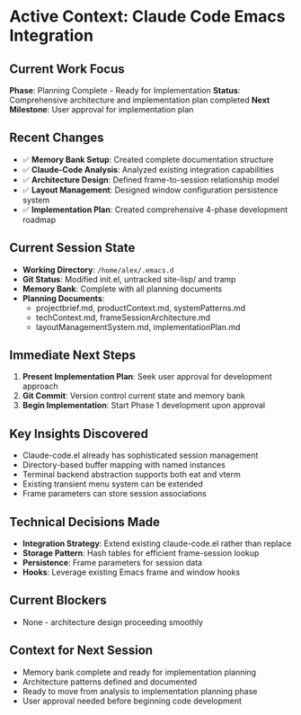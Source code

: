 # Active Context: Claude Code Emacs Integration

## Current Work Focus
**Phase**: Planning Complete - Ready for Implementation
**Status**: Comprehensive architecture and implementation plan completed
**Next Milestone**: User approval for implementation plan

## Recent Changes
- ✅ **Memory Bank Setup**: Created complete documentation structure
- ✅ **Claude-Code Analysis**: Analyzed existing integration capabilities
- ✅ **Architecture Design**: Defined frame-to-session relationship model
- ✅ **Layout Management**: Designed window configuration persistence system
- ✅ **Implementation Plan**: Created comprehensive 4-phase development roadmap

## Current Session State
- **Working Directory**: `/home/alex/.emacs.d`
- **Git Status**: Modified init.el, untracked site-lisp/ and tramp
- **Memory Bank**: Complete with all planning documents
- **Planning Documents**: 
  - projectbrief.md, productContext.md, systemPatterns.md
  - techContext.md, frameSessionArchitecture.md
  - layoutManagementSystem.md, implementationPlan.md

## Immediate Next Steps
1. **Present Implementation Plan**: Seek user approval for development approach
2. **Git Commit**: Version control current state and memory bank
3. **Begin Implementation**: Start Phase 1 development upon approval

## Key Insights Discovered
- Claude-code.el already has sophisticated session management
- Directory-based buffer mapping with named instances
- Terminal backend abstraction supports both eat and vterm
- Existing transient menu system can be extended
- Frame parameters can store session associations

## Technical Decisions Made
- **Integration Strategy**: Extend existing claude-code.el rather than replace
- **Storage Pattern**: Hash tables for efficient frame-session lookup
- **Persistence**: Frame parameters for session data
- **Hooks**: Leverage existing Emacs frame and window hooks

## Current Blockers
- None - architecture design proceeding smoothly

## Context for Next Session
- Memory bank complete and ready for implementation planning
- Architecture patterns defined and documented
- Ready to move from analysis to implementation planning phase
- User approval needed before beginning code development